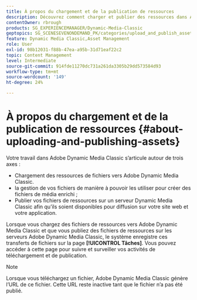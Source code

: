 ```yaml
---
title: À propos du chargement et de la publication de ressources
description: Découvrez comment charger et publier des ressources dans Adobe Dynamic Media Classic.
contentOwner: rbrough
products: SG_EXPERIENCEMANAGER/Dynamic-Media-Classic
geptopics: SG_SCENESEVENONDEMAND_PK/categories/upload_and_publish_assets
feature: Dynamic Media Classic,Asset Management
role: User
exl-id: 98b12031-f88b-47ea-a95b-31d71eaf22c2
topic: Content Management
level: Intermediate
source-git-commit: 914fde11270dc731a261da3305b29dd573584d93
workflow-type: tm+mt
source-wordcount: '149'
ht-degree: 24%

---
```


# À propos du chargement et de la publication de ressources {#about-uploading-and-publishing-assets}

Votre travail dans Adobe Dynamic Media Classic s’articule autour de trois axes :

* Chargement des ressources de fichiers vers Adobe Dynamic Media Classic.
* la gestion de vos fichiers de manière à pouvoir les utiliser pour créer des fichiers de média enrichi ;
* Publier vos fichiers de ressources sur un serveur Dynamic Media Classic afin qu’ils soient disponibles pour diffusion sur votre site web et votre application.

Lorsque vous chargez des fichiers de ressources vers Adobe Dynamic Media Classic et que vous publiez des fichiers de ressources sur les serveurs Adobe Dynamic Media Classic, le système enregistre ces transferts de fichiers sur la page **[!UICONTROL Tâches]**. Vous pouvez accéder à cette page pour suivre et surveiller vos activités de téléchargement et de publication.

>[!NOTE]
>
>Lorsque vous téléchargez un fichier, Adobe Dynamic Media Classic génère l’URL de ce fichier. Cette URL reste inactive tant que le fichier n’a pas été publié.

<!-- >[!NOTE]
>
>A new Instant Publish feature was made available shortly after the release of Adobe Dynamic Media Classic 6.0. This feature, which publishes assets immediately with one step, is being rolled out gradually, replacing the **[!UICONTROL Mark for Publish]** functionality. Some users will continue to see the current interface and functionality for a while, until they are included in the rollout. In addition, some assets will continue to use the "Mark for Publish" process for a while after the rollout. -->
